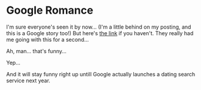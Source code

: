 Google Romance
=========================================

I'm sure everyone's seen it by now... (I'm a little behind on my posting, and this is a Google story too!) But here's [the link](http://www.google.com/romance/tour.html) if you haven't. They really had me going with this for a second...

Ah, man... that's funny...

Yep...

And it will stay funny right up untill Google actually launches a dating search service next year.
